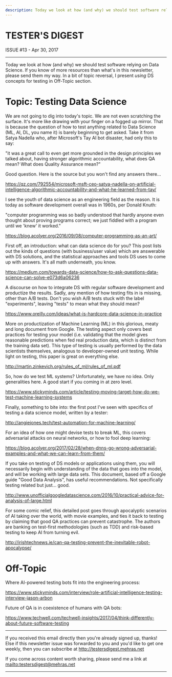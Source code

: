 ```yaml
---
description: Today we look at how (and why) we should test software relying on Data Science. If you know of more resources than what's in this newsletter, please send them my way. In a bit of topic reversal, I present *using* DS concepts for testing in Off-Topic section.
---
```


TESTER'S DIGEST
===============
ISSUE #13 - Apr 30, 2017

---

Today we look at how (and why) we should test software relying on Data Science. If you know of more resources than what's in this newsletter, please send them my way. In a bit of topic reversal, I present *using* DS concepts for testing in Off-Topic section.

Topic: Testing Data Science
===========================

We are not going to dig into today's topic. We are not even scratching the surface. It's more like drawing with your finger on a fogged up mirror. That is because the question of how to test anything related to Data Science (ML, AI, DL, you name it) is barely beginning to get asked. Take it from Satya Nadella who, after Microsoft's Tay AI bot disaster, had only this to say:

"it was a great call to even get more grounded in the design principles we talked about, having stronger algorithmic accountability, what does QA mean? What does Quality Assurance mean?"

Good question. Here is the source but you won't find any answers there...

<https://qz.com/792554/microsoft-msft-ceo-satya-nadella-on-artificial-intelligence-algorithmic-accountability-and-what-he-learned-from-tay/>

I see the youth of data science as an engineering field as the reason. It is today as software development overall was in 1960s, per Donald Knuth:

"computer programming was so badly understood that hardly anyone even thought about proving programs correct; we just fiddled with a program until we 'knew' it worked."

<https://blog.acolyer.org/2016/09/08/computer-programming-as-an-art/>

First off, an introduction: what can data science do for you? This post lists out the kinds of questions (with business/user value) which are answerable with DS solutions, and the statistical approaches and tools DS uses to come up with answers. It's all math underneath, you know.

<https://medium.com/towards-data-science/how-to-ask-questions-data-science-can-solve-e073d6a06236>

A discourse on how to integrate DS with regular software development and productize the results. Sadly, any mention of how testing fits in is missing, other than A/B tests. Don't you wish A/B tests stuck with the label "experiments", leaving "tests" to mean what they should mean?

<https://www.oreilly.com/ideas/what-is-hardcore-data-science-in-practice>

More on productization of Machine Learning (ML) in this glorious, meaty and long document from Google. The testing aspect only covers best practices for testing your model (i.e. validating that the model gives reasonable predictions when fed real production data, which is distinct from the training data set). This type of testing is usually performed by the data scientists themselves, analogous to developer-owned unit testing. While light on testing, this paper is great on everything else.

<http://martin.zinkevich.org/rules_of_ml/rules_of_ml.pdf>

So, how do we test ML systems? Unfortunately, we have no idea. Only generalities here. A good start if you coming in at zero level.

<https://www.stickyminds.com/article/testing-moving-target-how-do-we-test-machine-learning-systems>

Finally, something to bite into: the first post I've seen with specifics of testing a data science model, written by a tester:

<http://angiejones.tech/test-automation-for-machine-learning/>

For an idea of how one might devise tests to break ML, this covers adversarial attacks on neural networks, or how to fool deep learning:

<https://blog.acolyer.org/2017/02/28/when-dnns-go-wrong-adversarial-examples-and-what-we-can-learn-from-them/>

If you take on testing of DS models or applications using them, you will necessarily begin with understanding of the data that goes into the model, and will be working with large data sets. This document, based off a Google guide "Good Data Analysis", has useful recommendations. Not specifically testing related but just... good.

<http://www.unofficialgoogledatascience.com/2016/10/practical-advice-for-analysis-of-large.html>

For some comic relief, this detailed post goes through apocalyptic scenarios of AI taking over the world, with movie examples, and ties it back to testing by claiming that good QA practices can prevent catastrophe. The authors are banking on test-first methodologies (such as TDD) and risk-based testing to keep AI from turning evil.

<http://irishtechnews.ie/can-qa-testing-prevent-the-inevitable-robot-apocalypse/>

Off-Topic
=========

Where AI-powered testing bots fit into the engineering process:

<https://www.stickyminds.com/interview/role-artificial-intelligence-testing-interview-jason-arbon>

Future of QA is in coexistence of humans with QA bots:

<https://www.techwell.com/techwell-insights/2017/04/think-differently-about-future-software-testing>

---

If you received this email directly then you're already signed up, thanks! Else
if this newsletter issue was forwarded to you and you'd like to get one weekly,
then you can subscribe at <http://testersdigest.mehras.net>

If you come across content worth sharing, please send me a link at
<mailto:testersdigest@mehras.net>

---
